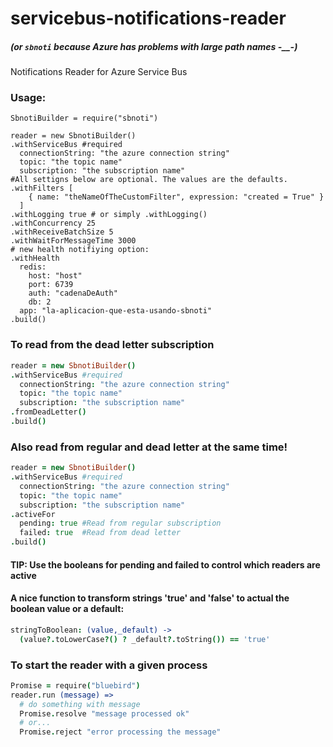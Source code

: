 # servicebus-notifications-reader
##### (or `sbnoti` because Azure has problems with large path names -__-)
Notifications Reader for Azure Service Bus

### Usage:
```coffee-script
SbnotiBuilder = require("sbnoti")

reader = new SbnotiBuilder()
.withServiceBus #required
  connectionString: "the azure connection string"
  topic: "the topic name"
  subscription: "the subscription name"
#All settigns below are optional. The values are the defaults.
.withFilters [ 
    { name: "theNameOfTheCustomFilter", expression: "created = True" }
  ]
.withLogging true # or simply .withLogging()
.withConcurrency 25
.withReceiveBatchSize 5
.withWaitForMessageTime 3000
# new health notifiying option:
.withHealth
  redis: 
    host: "host"
    port: 6739
    auth: "cadenaDeAuth"
    db: 2
  app: "la-aplicacion-que-esta-usando-sbnoti"
.build()
```
### To read from the dead letter subscription
``` Coffeescript
reader = new SbnotiBuilder()
.withServiceBus #required
  connectionString: "the azure connection string"
  topic: "the topic name"
  subscription: "the subscription name"
.fromDeadLetter()
.build()
```

### Also read from regular and dead letter at the same time!
``` Coffeescript
reader = new SbnotiBuilder()
.withServiceBus #required
  connectionString: "the azure connection string"
  topic: "the topic name"
  subscription: "the subscription name"
.activeFor
  pending: true #Read from regular subscription
  failed: true  #Read from dead letter
.build()
```

#### TIP: Use the booleans for pending and failed to control which readers are active

#### A nice function to transform strings 'true' and 'false' to actual the boolean value or a default:
``` Coffeescript
stringToBoolean: (value,_default) ->
  (value?.toLowerCase?() ? _default?.toString()) == 'true'
```

### To start the reader with a given process
``` Coffeescript
Promise = require("bluebird")
reader.run (message) =>
  # do something with message
  Promise.resolve "message processed ok"
  # or...
  Promise.reject "error processing the message"
```
